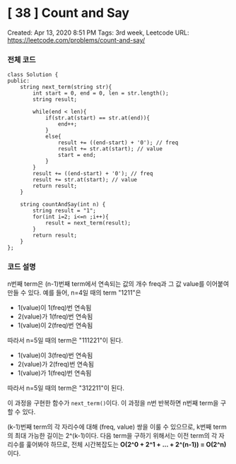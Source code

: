 # [ 38 ] Count and Say

Created: Apr 13, 2020 8:51 PM
Tags: 3rd week, Leetcode
URL: https://leetcode.com/problems/count-and-say/

### 전체 코드

    class Solution {
    public:
        string next_term(string str){
            int start = 0, end = 0, len = str.length();
            string result;
    
            while(end < len){
                if(str.at(start) == str.at(end)){
                    end++;
                }
                else{
                    result += ((end-start) + '0'); // freq
                    result += str.at(start); // value
                    start = end;
                }
            }
            result += ((end-start) + '0'); // freq
            result += str.at(start); // value
            return result;
        }
        
        string countAndSay(int n) {
            string result = "1";
            for(int i=2; i<=n ;i++){
                result = next_term(result);
            }
            return result;
        }
    };

### 코드 설명

n번째 term은 (n-1)번째 term에서 연속되는 값의 개수 freq과 그 값 value를 이어붙여 만들 수 있다. 예를 들어, n=4일 때의 term "1211"은 

- 1(value)이 1(freq)번 연속됨
- 2(value)가 1(freq)번 연속됨
- 1(value)이 2(freq)번 연속됨

따라서 n=5일 때의 term은 "111221"이 된다.

- 1(value)이 3(freq)번 연속됨
- 2(value)가 2(freq)번 연속됨
- 1(value)가 1(freq)번 연속됨

따라서 n=5일 때의 term은 "312211"이 된다.

이 과정을 구현한 함수가 `next_term()`이다. 이 과정을 n번 반복하면 n번째 term을 구할 수 있다.

(k-1)번째 term의 각 자리수에 대해 (freq, value) 쌍을 이룰 수 있으므로, k번째 term의 최대 가능한 길이는 2^(k-1)이다. 다음 term을 구하기 위해서는 이전 term의 각 자리수를 훑어봐야 하므로, 전체 시간복잡도는 **O(2^0 + 2^1 + ... + 2^(n-1)) = O(2^n)** 이다.
